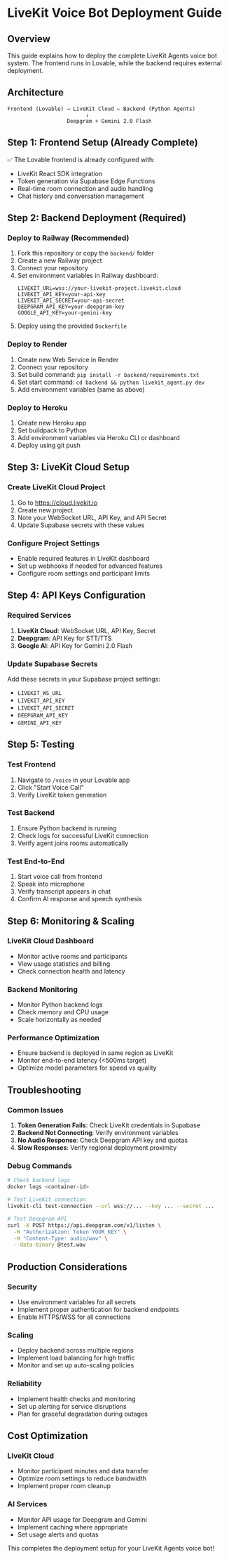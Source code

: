 # LiveKit Voice Bot Deployment Guide

## Overview
This guide explains how to deploy the complete LiveKit Agents voice bot system. The frontend runs in Lovable, while the backend requires external deployment.

## Architecture
```
Frontend (Lovable) → LiveKit Cloud ← Backend (Python Agents)
                         ↓
                   Deepgram + Gemini 2.0 Flash
```

## Step 1: Frontend Setup (Already Complete)
✅ The Lovable frontend is already configured with:
- LiveKit React SDK integration
- Token generation via Supabase Edge Functions  
- Real-time room connection and audio handling
- Chat history and conversation management

## Step 2: Backend Deployment (Required)

### Deploy to Railway (Recommended)
1. Fork this repository or copy the `backend/` folder
2. Create a new Railway project
3. Connect your repository
4. Set environment variables in Railway dashboard:
   ```
   LIVEKIT_URL=wss://your-livekit-project.livekit.cloud
   LIVEKIT_API_KEY=your-api-key
   LIVEKIT_API_SECRET=your-api-secret
   DEEPGRAM_API_KEY=your-deepgram-key
   GOOGLE_API_KEY=your-gemini-key
   ```
5. Deploy using the provided `Dockerfile`

### Deploy to Render
1. Create new Web Service in Render
2. Connect your repository
3. Set build command: `pip install -r backend/requirements.txt`
4. Set start command: `cd backend && python livekit_agent.py dev`
5. Add environment variables (same as above)

### Deploy to Heroku
1. Create new Heroku app
2. Set buildpack to Python
3. Add environment variables via Heroku CLI or dashboard
4. Deploy using git push

## Step 3: LiveKit Cloud Setup

### Create LiveKit Cloud Project
1. Go to https://cloud.livekit.io
2. Create new project
3. Note your WebSocket URL, API Key, and API Secret
4. Update Supabase secrets with these values

### Configure Project Settings
- Enable required features in LiveKit dashboard
- Set up webhooks if needed for advanced features
- Configure room settings and participant limits

## Step 4: API Keys Configuration

### Required Services
1. **LiveKit Cloud**: WebSocket URL, API Key, Secret
2. **Deepgram**: API Key for STT/TTS
3. **Google AI**: API Key for Gemini 2.0 Flash

### Update Supabase Secrets
Add these secrets in your Supabase project settings:
- `LIVEKIT_WS_URL`
- `LIVEKIT_API_KEY` 
- `LIVEKIT_API_SECRET`
- `DEEPGRAM_API_KEY`
- `GEMINI_API_KEY`

## Step 5: Testing

### Test Frontend
1. Navigate to `/voice` in your Lovable app
2. Click "Start Voice Call"
3. Verify LiveKit token generation

### Test Backend  
1. Ensure Python backend is running
2. Check logs for successful LiveKit connection
3. Verify agent joins rooms automatically

### Test End-to-End
1. Start voice call from frontend
2. Speak into microphone
3. Verify transcript appears in chat
4. Confirm AI response and speech synthesis

## Step 6: Monitoring & Scaling

### LiveKit Cloud Dashboard
- Monitor active rooms and participants
- View usage statistics and billing
- Check connection health and latency

### Backend Monitoring
- Monitor Python backend logs
- Check memory and CPU usage
- Scale horizontally as needed

### Performance Optimization
- Ensure backend is deployed in same region as LiveKit
- Monitor end-to-end latency (<500ms target)
- Optimize model parameters for speed vs quality

## Troubleshooting

### Common Issues
1. **Token Generation Fails**: Check LiveKit credentials in Supabase
2. **Backend Not Connecting**: Verify environment variables
3. **No Audio Response**: Check Deepgram API key and quotas
4. **Slow Responses**: Verify regional deployment proximity

### Debug Commands
```bash
# Check backend logs
docker logs <container-id>

# Test LiveKit connection
livekit-cli test-connection --url wss://... --key ... --secret ...

# Test Deepgram API
curl -X POST https://api.deepgram.com/v1/listen \
  -H "Authorization: Token YOUR_KEY" \
  -H "Content-Type: audio/wav" \
  --data-binary @test.wav
```

## Production Considerations

### Security
- Use environment variables for all secrets
- Implement proper authentication for backend endpoints
- Enable HTTPS/WSS for all connections

### Scaling
- Deploy backend across multiple regions
- Implement load balancing for high traffic
- Monitor and set up auto-scaling policies

### Reliability
- Implement health checks and monitoring
- Set up alerting for service disruptions
- Plan for graceful degradation during outages

## Cost Optimization

### LiveKit Cloud
- Monitor participant minutes and data transfer
- Optimize room settings to reduce bandwidth
- Implement proper room cleanup

### AI Services
- Monitor API usage for Deepgram and Gemini
- Implement caching where appropriate
- Set usage alerts and quotas

This completes the deployment setup for your LiveKit Agents voice bot!